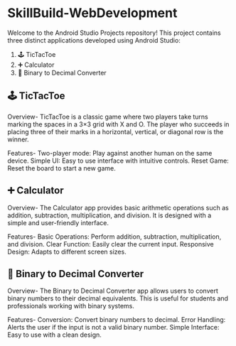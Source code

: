 # SkillBuild-WebDevelopment

Welcome to the Android Studio Projects repository! This project contains three distinct applications developed using Android Studio:

1. 🕹️ TicTacToe
2. ➕ Calculator
3. 🔢 Binary to Decimal Converter
   

🕹️ TicTacToe
-------------------------
Overview-
TicTacToe is a classic game where two players take turns marking the spaces in a 3×3 grid with X and O. The player who succeeds in placing three of their marks in a horizontal, vertical, or diagonal row is the winner.

Features-
Two-player mode: Play against another human on the same device.
Simple UI: Easy to use interface with intuitive controls.
Reset Game: Reset the board to start a new game.



➕ Calculator
------------------------
Overview-
The Calculator app provides basic arithmetic operations such as addition, subtraction, multiplication, and division. It is designed with a simple and user-friendly interface.

Features-
Basic Operations: Perform addition, subtraction, multiplication, and division.
Clear Function: Easily clear the current input.
Responsive Design: Adapts to different screen sizes.



🔢 Binary to Decimal Converter
--------------------------
Overview-
The Binary to Decimal Converter app allows users to convert binary numbers to their decimal equivalents. This is useful for students and professionals working with binary systems.

Features-
Conversion: Convert binary numbers to decimal.
Error Handling: Alerts the user if the input is not a valid binary number.
Simple Interface: Easy to use with a clean design.
